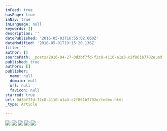 ```yaml
---
inFeed: true
hasPage: true
inNav: true
inLanguage: null
keywords: []
description: ''
datePublished: '2016-05-03T16:55:02.660Z'
dateModified: '2016-05-01T19:15:20.136Z'
title: ''
author: []
sourcePath: _posts/2016-04-27-0d3bf7fd-f2c8-4116-a1a3-c2f861b7702e.md
published: true
authors: []
publisher:
  name: null
  domain: null
  url: null
  favicon: null
starred: true
url: 0d3bf7fd-f2c8-4116-a1a3-c2f861b7702e/index.html
_type: Article

---
```

![](https://the-grid-user-content.s3-us-west-2.amazonaws.com/0dc99c92-46cb-4d3e-acd3-350a68d30835.jpg)
![](https://the-grid-user-content.s3-us-west-2.amazonaws.com/6801f27b-f392-4088-8761-f6935fbe28e0.jpg)
![](https://the-grid-user-content.s3-us-west-2.amazonaws.com/9298af18-9105-4ea9-8570-b80db543886f.jpg)
![](https://the-grid-user-content.s3-us-west-2.amazonaws.com/1d7722a5-64ac-4eac-a13d-7e4067b6578b.jpg)
![](https://the-grid-user-content.s3-us-west-2.amazonaws.com/2d7bdf4b-e1dd-400d-b501-631b52461e1b.jpg)